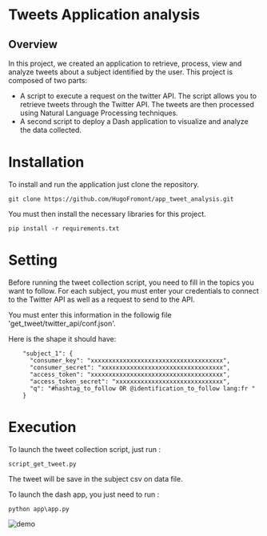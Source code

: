 # Tweets Application analysis

## Overview

In this project, we created an application to retrieve, process, view and analyze tweets about a subject identified by the user.
This project is composed of two parts:
* A script to execute a request on the twitter API. The script allows you to retrieve tweets through the Twitter API. The tweets are then processed using Natural Language Processing techniques.
* A second script to deploy a Dash application to visualize and analyze the data collected.

# Installation

To install and run the application just clone the repository.
```{linux}
git clone https://github.com/HugoFromont/app_tweet_analysis.git
```
You must then install the necessary libraries for this project.
```{linux}
pip install -r requirements.txt
```

# Setting
Before running the tweet collection script, you need to fill in the topics you want to follow.
For each subject, you must enter your credentials to connect to the Twitter API as well as a request to send to the API.

You must enter this information in the followig file 'get_tweet/twitter_api/conf.json'.

Here is the shape it should have:

```{json}
    "subject_1": {
      "consumer_key": "xxxxxxxxxxxxxxxxxxxxxxxxxxxxxxxxxxxxx",
      "consumer_secret": "xxxxxxxxxxxxxxxxxxxxxxxxxxxxxxxxxx",
      "access_token": "xxxxxxxxxxxxxxxxxxxxxxxxxxxxxxxxxxxxx",
      "access_token_secret": "xxxxxxxxxxxxxxxxxxxxxxxxxxxxxx",
      "q": "#hashtag_to_follow OR @identification_to_follow lang:fr "
    }
```

# Execution
To launch the tweet collection script, just run :

```{python}
script_get_tweet.py
```
The tweet will be save in the subject csv on data file.

To launch the dash app, you just need to run :
```{python}
python app\app.py
```

![demo](demo.gif)